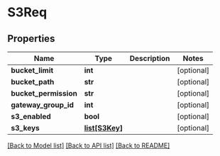 # S3Req

## Properties
Name | Type | Description | Notes
------------ | ------------- | ------------- | -------------
**bucket_limit** | **int** |  | [optional] 
**bucket_path** | **str** |  | [optional] 
**bucket_permission** | **str** |  | [optional] 
**gateway_group_id** | **int** |  | [optional] 
**s3_enabled** | **bool** |  | [optional] 
**s3_keys** | [**list[S3Key]**](S3Key.md) |  | [optional] 

[[Back to Model list]](../README.md#documentation-for-models) [[Back to API list]](../README.md#documentation-for-api-endpoints) [[Back to README]](../README.md)


